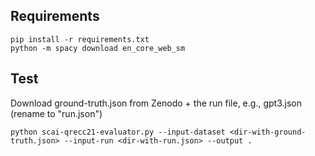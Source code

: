## Requirements

```
pip install -r requirements.txt 
python -m spacy download en_core_web_sm
```

## Test

Download ground-truth.json from Zenodo + the run file, e.g., gpt3.json (rename to "run.json")

```
python scai-qrecc21-evaluator.py --input-dataset <dir-with-ground-truth.json> --input-run <dir-with-run.json> --output .
```
